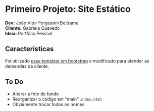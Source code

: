 # Primeiro Projeto: Site Estático

**Dev:** João Vitor Forgearini Beltrame  
**Cliente:** Gabriele Quevedo  
**Ideia:** Portfólio Pessoal

Características
------
Foi utilizado [esse template em bootstrap](https://bootstrapmade.com/devfolio-bootstrap-portfolio-html-template/) e modificado para atender as demandas da cliente.

To Do
------
 * Alterar a foto de fundo
 * Reorganizar o código em "main" ``index.html``
 * Obviamente trocar todos os nomes